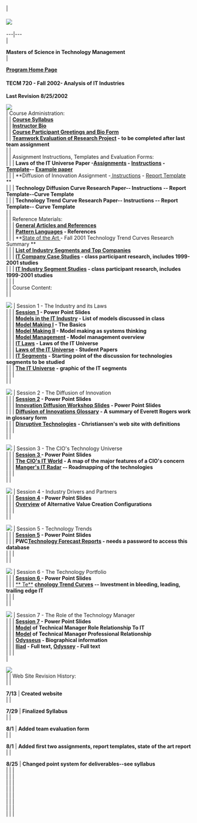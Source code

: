   |

####  ![](GMUSOMletterheadSmall.jpg)  
---|---  
  |

**Masters of Science in Technology Management**  
  |

**[Program Home Page](http://www.mstm.som.gmu.edu/)**  
  
####  TECM 720 - Fall 2002- Analysis of IT Industries  
  
**Last Revision 8/25/2002**  
  
 ![](line1.gif)  
  |   Course Administration:  
  |   | **[Course Syllabus](syllabusFall2002.html)**  
  |   | **[Instructor Bio](InstructorBio.html)**  
  |   | **[Course Participant Greetings and Bio
Form](http://www.techedcon.com/masonMTM/TECM720GreetingAndBioForm.html)**  
  |   | **[Teamwork Evaluation of Research
Project](TeamEvaluationFall2002.html) \- to be completed after last team
assignment**  
  |   |  
  |   |   Assignment Instructions, Templates and Evaluation Forms:  
  |   |   | **Laws of the IT Universe Paper
-[Assignments](Papers/LawsAssignmentFall2002.htm) -
[Instructions](Papers/LawsAssignmentInstructionsFall2002.htm) \-
[Template](Papers/AnalysisPaperTemplate-PatternBehindTheLaws.doc)\--  [Example
paper](Papers/ITLawsAndPatternsAnalysisPaper-Moore'sLaw.doc)**  
  |   |   | **Diffusion of Innovation Assignment -[
Instructions](DiffusionAssignmentFall2002.doc) \- [Report
Template](DiffusionAssignmentFall2002ReportTemplate.doc) **  
  |   |   | **Technology Diffusion Curve Research Paper-- Instructions --
Report Template--Curve Template**  
  |   |   | **Technology Trend Curve Research Paper-- Instructions -- Report
Template-- Curve Template**  
|  |  
  |   |    Reference Materials:  
  |   |   | **[General Articles and References](References.html)**  
  |   |   | **[Pattern Languages](Articles/PaternLanguagesReferences.html) \-
References**  
  |   |    | **[State of the Art ](SegmentStudies/StateOfTheArt2002.ppt)\-
Fall 2001 Technology Trend Curves Research Summary **  
  |   |    | **[List of Industry Segments and Top
Companies](SegmentStudies/IndustrySegmentsFall2001.html)**  
  |   |    | **[IT Company Case
Studies](CaseStudies/ITCompaniesCaseStudies.html) \- class participant
research, includes 1999-2001 studies**  
  |   |    | **[IT Industry Segment
Studies](SegmentStudies/ITSegmentStudiesFall2002.html) \- class participant
research, includes 1999-2001 studies**  
  |   |    |  
  |   |   Course Content:  
  |   |

![](Bullet1.gif) | Session 1 - The Industry and its Laws  
  |   |   | **[Session 1](Session1Fall2002.ppt) \- Power Point Slides**  
  |   |   | **[Models in the IT
Industry](Articles/Executive%20Guide%20to%20the%20IT%20Industry-Models.doc) \-
List of models discussed in class**  
  |   |   | **[Model Making I](Articles/ModelMakingBasics.html) \- The
Basics**  
  |   |   | **[Model Making II](Articles/ModelMakingAsSystemsThinking.html) \-
Model making as systems thinking**  
  |   |   | **[Model Management](Articles/ModelManagementOverview.html) \-
Model management overview**  
  |   |   | **[IT Laws](Articles/TechnologyLaws.htm) \- Laws of the IT
Universe**  
  |   |   | **[Laws of the IT
Universe](Papers/Fall2001LawsPapers/TECM720Fall2001LawsStudentPapers.htm) \-
Student Papers**  
  |   |   | **[IT Segments](SegmentStudies/IndustrySegments.html) \- Starting
point of the discussion for technologies segments to be studied**  
  |   |   | **[The IT Universe](The%20IT%20Universe.jpg) \- graphic of the IT
segments**  
  |   |   |  
  |   |

![](Bullet1.gif) | Session 2 - The Diffusion of Innovation  
  |   |   | **[Session 2](Session2Fall2002.ppt) \- Power Point Slides**  
  |   |   | **[Innovation Diffusion Workshop
Slides](Innovation%20Diffusion%20Simulation.ppt) \- Power Point Slides**  
  |   |   | **[Diffusion of Innovations
Glossary](Articles/DifussionOfInnovationsGlossary.html) \- A summary of
Everett Rogers work in glossary form**  
  |   |   | [**Disruptive
Technologies**](http://www.disruptivetechnologies.com) **\- Christiansen's web
site with definitions**  
  |   |   |  
  |   |

![](Bullet1.gif) | Session 3 - The CIO's Technology Universe  
  |   |   | **[Session 3 ](Session3Fall2002.ppt)\- Power Point Slides**  
  |   |   | **[The CIO's IT World](cioworld.GIF) \- A map of the major
features of a CIO's concern**  
  |   |   | **[Manger's IT Radar](Managers%20IT%20Radar.ppt) \-- Roadmapping
of the technologies**  
  |   |   |  
  |   |

![](Bullet1.gif) | Session 4 - Industry Drivers and Partners  
  |   |   | **[Session 4](Session3Fall2002.ppt) \- Power Point Slides**  
  |   |   | **[Overview](AlternativeValueCreationConfigurations.html) of
Alternative Value Creation Configurations**  
  |   |   |  
  |   |

![](Bullet1.gif) | Session 5 - Technology Trends  
  |   |   | **[Session 5](Session5Fall2002.ppt) \- Power Point Slides**  
  |   |   | **PWC[Technology Forecast
Reports](http://www.som.gmu.edu/techmgmt/tecm720.nsf) \- needs a password to
access this database**  
  |   |   |  
  |   |

![](Bullet1.gif) | Session 6 - The Technology Portfolio  
  |   |   | **[Session 6 ](Session6Fall2002.ppt)\- Power Point Slides**  
  |   |   | [** Te**](ITTRENDS2000.ppt) **[chnology Trend
Curves](ITTRENDS2000.ppt) \-- Investment in bleeding, leading, trailing edge
IT**  
  |   |   |  
  |   |

![](Bullet1.gif) | Session 7 - The Role of the Technology Manager  
  |   |   | **[Session 7](Session7Fall2002.ppt) \- Power Point Slides**  
  |   |   | **[Model](ModelOfRoleRelationshipToIT.html) of Technical Manager
Role Relationship To IT**  
  |   |   | **[Model](ProfessionalRelationshipModel.html) of Technical Manager
Professional Relationship**  
  |   |   | **[Odysseus](Articles/Odysseus.html) \- Biographical information**  
  |   |   | **[Iliad](Articles/iliad10.txt) \- Full text, [
Odyssey](Articles/odyssy10.txt) \- Full text**  
  |   |   |  
  |

![](line1.gif)  
  |   |   Web Site Revision History:  
|  |

**7/13** |  **Created website**  
  |   |

**7/29** |  **Finalized Syllabus**  
  |   |

**8/1** |  **Added team evaluation form**  
  |   |

**8/1** |  **Added first two assignments, report templates, state of the art
report**  
  |   |

**8/25** |  **Changed point system for deliverables--see syllabus**  
  |   |    |  
  |   |    |  
  |   |    |  
  |   |    |  
  |   |    |  
  |   |    |  
  |   |    |  
  |   |    |  
  




